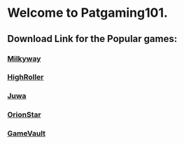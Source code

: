 # **Welcome to Patgaming101.**



## **Download Link for the Popular games:**<br/>

### [**Milkyway**](https://milkywayapp.xyz)<br/>

### [**HighRoller**](https://highrollersweep.cc/download.html)<br/>

### [**Juwa**](http://dl.juwaonline.com)<br/>

### [**OrionStar**](https://orionstars.vip:8781/Store.aspx)<br/>

### [**GameVault**](http://download.gamevault999.com)

